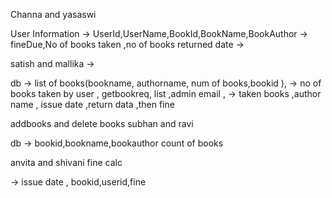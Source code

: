 Channa and yasaswi

User Information -> UserId,UserName,BookId,BookName,BookAuthor
                 -> fineDue,No of books taken ,no of books returned date
                 -> 
                 
                
satish and mallika ->

db ->  list of books(bookname, authorname, num of books,bookid ),
   -> no of books taken by user , getbookreq, list ,admin email ,
   -> taken books ,author name , issue date ,return data ,then fine
 
addbooks and delete books
subhan and ravi

db -> bookid,bookname,bookauthor count of books

anvita and shivani
 fine calc
 
 -> issue date , bookid,userid,fine 

